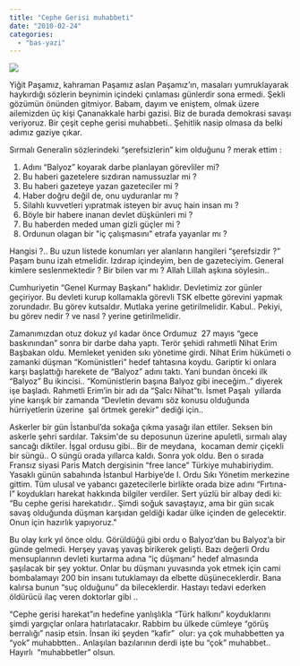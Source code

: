 ```yaml
---
title: "Cephe Gerisi muhabbeti"
date: "2010-02-24"
categories: 
  - "bas-yazi"
---
```


![](/uploads/image/pasa.Jpeg)

Yiğit Paşamız, kahraman Paşamız aslan Paşamız’ın, masaları yumruklayarak haykırdığı sözlerin beynimin içindeki çınlaması günlerdir sona ermedi. Şekli gözümün önünden gitmiyor. Babam, dayım ve eniştem, olmak üzere ailemizden üç kişi Çananakkale harbi gazisi. Biz de burada demokrasi savaşı veriyoruz. Bir çeşit cephe gerisi muhabbeti.. Şehitlik nasip olmasa da belki adımız gaziye çıkar.  
  
Sırmalı Generalin sözlerindeki “şerefsizlerin” kim olduğunu ? merak ettim :  
  
1) Adını “Balyoz” koyarak darbe planlayan görevliler mi?  
2) Bu haberi gazetelere sızdıran namussuzlar mi ?  
3) Bu haberi gazeteye yazan gazeteciler mi ?  
4) Haber doğru değil de, onu uyduranlar mı ?  
5) Silahlı kuvvetleri yıpratmak isteyen bir avuç hain insan mı ?  
6) Böyle bir habere inanan devlet düşkünleri mi ?  
7) Bu haberden meded uman gizli güçler mi ?  
8) Ordunun olagan bir "iç çalışmasını" etrafa yayanlar mı ?   
  
Hangisi ?.. Bu uzun listede konumları yer alanların hangileri “şerefsizdir ?”  Paşam bunu izah etmelidir. Izdırap içindeyim, ben de gazeteciyim. General kimlere seslenmektedir ? Bir bilen var mı ? Allah Lillah aşkına söylesin..  
  
Cumhuriyetin “Genel Kurmay Başkanı” haklıdır. Devletimiz zor günler geçiriyor. Bu devleti kurup kollamakla görevli TSK elbette görevini yapmak zorundadır. Bu görev kutsaldır. Mutlaka yerine getirilmelidir. Kabul.. Pekiyi, bu görev nedir ? ve nasıl ? yerine getirilmelidir.  
  
Zamanımızdan otuz dokuz yıl kadar önce Ordumuz  27 mayıs “gece baskınından” sonra bir darbe daha yaptı. Terör şehidi rahmetli Nihat Erim Başbakan oldu. Memleket yeniden sıkı yönetime girdi. Nihat Erim hükümeti o zamanki düşman “Komünistleri” hedef tahtasına koydu. Gariptir ki onlara karşı başlattığı harekete de “Balyoz” adını taktı. Yani bundan önceki ilk “Balyoz” Bu ikincisi.. “Komünistlerin başına Balyoz gibi ineceğim..” diyerek işe başladı. Rahmetli Erim’in bir adı da “Şalcı Nihat”tı. İsmet Paşalı  yıllarda yine karışık bir zamanda “Devletin devamı söz konusu olduğunda hürriyetlerin üzerine  şal örtmek gerekir” dediği için..  
  
Askerler bir gün İstanbul’da sokağa çıkma yasağı ilan ettiler. Seksen bin askerle şehri sardılar. Taksim'de su deposunun üzerine apuletli, sırmalı alay sancağı diktiler. İşgal ordusu gibi.. Bir de meydana,  kocaman demir çiçekli bir süngü.. O süngü orada yıllarca kaldı. Sonra yok oldu. Ben o sırada Fransız siyasi Paris Match dergisinin “free lance” Türkiye muhabiriydim. Yasaklı günün sabahında İstanbul Harbiye’de I. Ordu Sıkı Yönetim merkezine gittim. Tüm ulusal ve yabancı gazetecilerle birlikte orada bize adını “Fırtına-I” koydukları harekat hakkında bilgiler verdiler. Sert yüzlü bir albay dedi ki: “Bu cephe gerisi harekatıdır.. Şimdi soğuk savaştayız, ama bir gün sıcak savaş olduğunda düşman karşıdan geldiği kadar ülke içinden de gelecektir. Onun için hazırlık yapıyoruz."  
  
Bu olay kırk yıl önce oldu. Görüldüğü gibi ordu o Balyoz’dan bu Balyoz’a bir günde gelmedi. Herşey yavaş yavaş birikerek gelişti. Bazı değerli Ordu mensuplarının devleti kurtarma adına “iç düşmanı” hedef almasında şaşılacak bir şey yoktur. Onlar bu düşmanı yuvasında yok etmek için cami bombalamayı 200 bin insanı tutuklamayı da elbette düşüneceklerdir. Bana kalırsa bunun “suç olduğunu” da bileceklerdir. Hastayı tedavi ederken öldürücü ilaç veren doktorlar gibi ..  
  
“Cephe gerisi harekat”ın hedefine yanlışlıkla “Türk halkını” koyduklarını şimdi yargıçlar onlara hatırlatacakır. Rabbim bu ülkede cümleye “görüş berralığı” nasip etsin. İnsan iki şeyden “kafir”  olur: ya çok muhabbetten ya “yok” muhabbtten.. Anlaşılan bazılarının derdi işte bu “çok” muhabbet.. Hayırlı  “muhabbetler” olsun.
